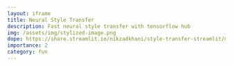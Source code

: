 ```yaml
---
layout: iframe
title: Neural Style Transfer
description: Fast neural style transfer with tensorflow hub
img: /assets/img/stylized-image.png
dope: https://share.streamlit.io/nikzadkhani/style-transfer-streamlit/main/main.py
importance: 2
category: fun
---
```

